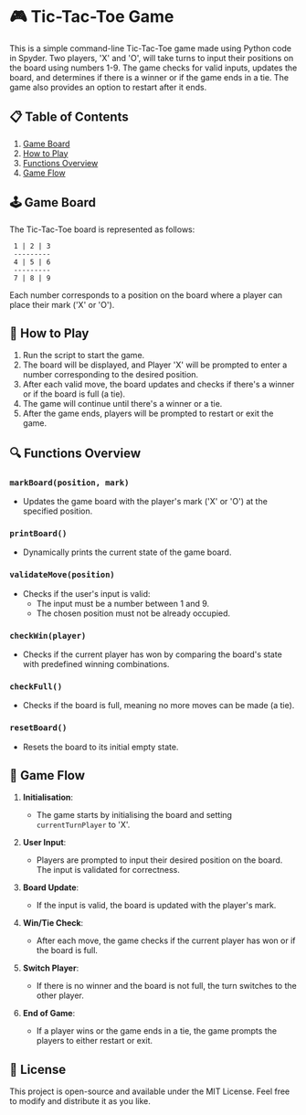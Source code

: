 # 🎮 Tic-Tac-Toe Game

This is a simple command-line Tic-Tac-Toe game made using Python code in Spyder. Two players, 'X' and 'O', will take turns to input their positions on the board using numbers 1-9. The game checks for valid inputs, updates the board, and determines if there is a winner or if the game ends in a tie. The game also provides an option to restart after it ends.

## 📋 Table of Contents
1. [Game Board](#game-board)
2. [How to Play](#how-to-play)
3. [Functions Overview](#functions-overview)
4. [Game Flow](#game-flow)

## 🕹 Game Board

The Tic-Tac-Toe board is represented as follows:

```
 1 | 2 | 3
 ---------
 4 | 5 | 6
 ---------
 7 | 8 | 9
```

Each number corresponds to a position on the board where a player can place their mark ('X' or 'O').

## 📖 How to Play

1. Run the script to start the game.
2. The board will be displayed, and Player 'X' will be prompted to enter a number corresponding to the desired position.
3. After each valid move, the board updates and checks if there's a winner or if the board is full (a tie).
4. The game will continue until there's a winner or a tie.
5. After the game ends, players will be prompted to restart or exit the game.

## 🔍 Functions Overview

### `markBoard(position, mark)`
- Updates the game board with the player's mark ('X' or 'O') at the specified position.

### `printBoard()`
- Dynamically prints the current state of the game board.

### `validateMove(position)`
- Checks if the user's input is valid:
  - The input must be a number between 1 and 9.
  - The chosen position must not be already occupied.

### `checkWin(player)`
- Checks if the current player has won by comparing the board's state with predefined winning combinations.

### `checkFull()`
- Checks if the board is full, meaning no more moves can be made (a tie).

### `resetBoard()`
- Resets the board to its initial empty state.

## 🔄 Game Flow

1. **Initialisation**:
   - The game starts by initialising the board and setting `currentTurnPlayer` to 'X'.

2. **User Input**:
   - Players are prompted to input their desired position on the board. The input is validated for correctness.

3. **Board Update**:
   - If the input is valid, the board is updated with the player's mark.

4. **Win/Tie Check**:
   - After each move, the game checks if the current player has won or if the board is full.

5. **Switch Player**:
   - If there is no winner and the board is not full, the turn switches to the other player.

6. **End of Game**:
   - If a player wins or the game ends in a tie, the game prompts the players to either restart or exit.

## 📄 License

This project is open-source and available under the MIT License. Feel free to modify and distribute it as you like.
